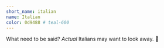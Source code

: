 ```yaml
---
short_name: italian
name: Italian
color: 0d9488 # teal-600
---
```

What need to be said? _Actual_ Italians may want to look away. 🙈
